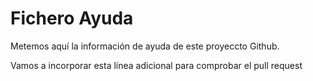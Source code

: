 # Fichero Ayuda

Metemos aquí la información de ayuda de este proyeccto Github.

Vamos a incorporar esta línea adicional para comprobar el pull request
